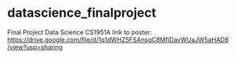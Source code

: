 # datascience_finalproject
Final Project Data Science CS1951A
link to poster: https://drive.google.com/file/d/1q1dWHZ5FSAnsgC8MfiDavWUaJW5aHAD8/view?usp=sharing
